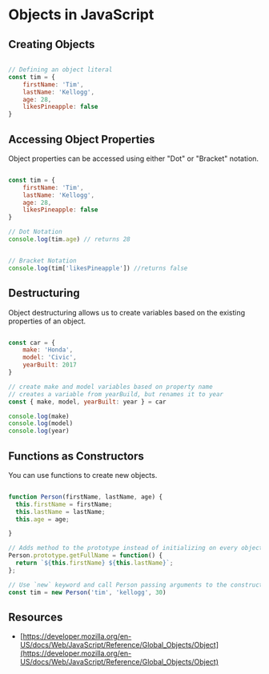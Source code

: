 # Objects in JavaScript

## Creating Objects

``` js 

// Defining an object literal
const tim = {
    firstName: 'Tim',
    lastName: 'Kellogg',
    age: 28,
    likesPineapple: false
}

```

## Accessing Object Properties

Object properties can be accessed using either "Dot" or "Bracket" notation.

``` js

const tim = {
    firstName: 'Tim',
    lastName: 'Kellogg',
    age: 28,
    likesPineapple: false
}

// Dot Notation
console.log(tim.age) // returns 28


// Bracket Notation
console.log(tim['likesPineapple']) //returns false

```

## Destructuring

Object destructuring allows us to create variables based on the existing properties of an object. 

``` js 

const car = {
    make: 'Honda',
    model: 'Civic',
    yearBuilt: 2017
}

// create make and model variables based on property name
// creates a variable from yearBuild, but renames it to year
const { make, model, yearBuilt: year } = car

console.log(make)
console.log(model)
console.log(year)

```

## Functions as Constructors

You can use functions to create new objects.

``` js 

function Person(firstName, lastName, age) {
  this.firstName = firstName;
  this.lastName = lastName;
  this.age = age;

}

// Adds method to the prototype instead of initializing on every object instance
Person.prototype.getFullName = function() {
  return `${this.firstName} ${this.lastName}`;
};

// Use `new` keyword and call Person passing arguments to the constructor
const tim = new Person('tim', 'kellogg', 30)

```

## Resources

* [https://developer.mozilla.org/en-US/docs/Web/JavaScript/Reference/Global_Objects/Object](https://developer.mozilla.org/en-US/docs/Web/JavaScript/Reference/Global_Objects/Object)
